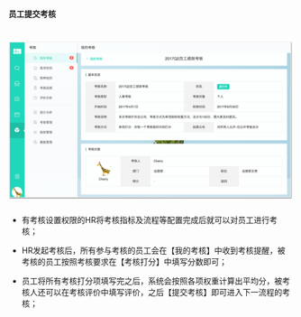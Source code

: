 #### 员工提交考核
# ![](/assets/员工提交考核.png)
* 有考核设置权限的HR将考核指标及流程等配置完成后就可以对员工进行考核；

* HR发起考核后，所有参与考核的员工会在【我的考核】中收到考核提醒，被考核的员工按照考核要求在【考核打分】中填写分数即可；

* 员工将所有考核打分项填写完之后，系统会按照各项权重计算出平均分，被考核人还可以在考核评价中填写评价，之后【提交考核】即可进入下一流程的考核；
